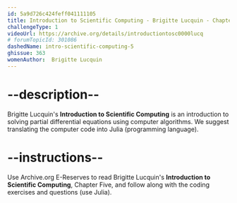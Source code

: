 ```yaml
---
id: 5a9d726c424feff041111105
title: Introduction to Scientific Computing - Brigitte Lucquin - Chapter 5
challengeType: 1
videoUrl: https://archive.org/details/introductiontosc0000lucq
# forumTopicId: 301086
dashedName: intro-scientific-computing-5
ghissue: 363
womenAuthor:  Brigitte Lucquin
---
```


# --description--

Brigitte Lucquin's __Introduction to Scientific Computing__ is an introduction to solving partial differential equations using computer algorithms. We suggest translating the computer code into Julia (programming language).

# --instructions--

Use Archive.org E-Reserves to read Brigitte Lucquin's __Introduction to Scientific Computing__, Chapter Five, and follow along with the coding exercises and questions (use Julia). 